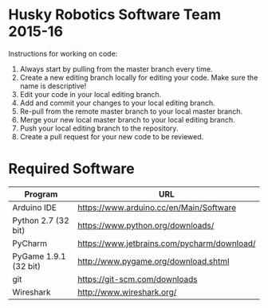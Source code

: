 # Husky Robotics Software Team 2015-16

Instructions for working on code:

1. Always start by pulling from the master branch every time.
2. Create a new editing branch locally for editing your code. Make sure the name is descriptive!
3. Edit your code in your local editing branch.
4. Add and commit your changes to your local editing  branch.
5. Re-pull from the remote master branch to your local master branch.
6. Merge your new local master branch to your local editing branch.
7. Push your local editing branch to the repository.
8. Create a pull request for your new code to be reviewed.

# Required Software

|        Program        |                        URL                     |
| --------------------- | -----------------------------------------------|
|      Arduino IDE      |     https://www.arduino.cc/en/Main/Software    |
|  Python 2.7 (32 bit)  |       https://www.python.org/downloads/        |
|        PyCharm        |   https://www.jetbrains.com/pycharm/download/  |
| PyGame 1.9.1 (32 bit) |      http://www.pygame.org/download.shtml      |
|          git          |           https://git-scm.com/downloads        |
|      Wireshark        |            http://www.wireshark.org/           |

